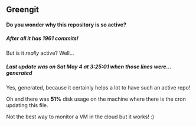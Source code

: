 ## Greengit

#### Do you wonder why this repository is so active?

##### After all it has 1961 commits!

But is it *really* active? Well...

##### Last update was on Sat May 4 at 3:25:01 when those lines were... generated

Yes, generated, because it certainly helps a lot to have such an active repo!

Oh and there was **51%** disk usage on the machine
where there is the cron updating this file.

Not the best way to monitor a VM in the cloud but it works! :)
